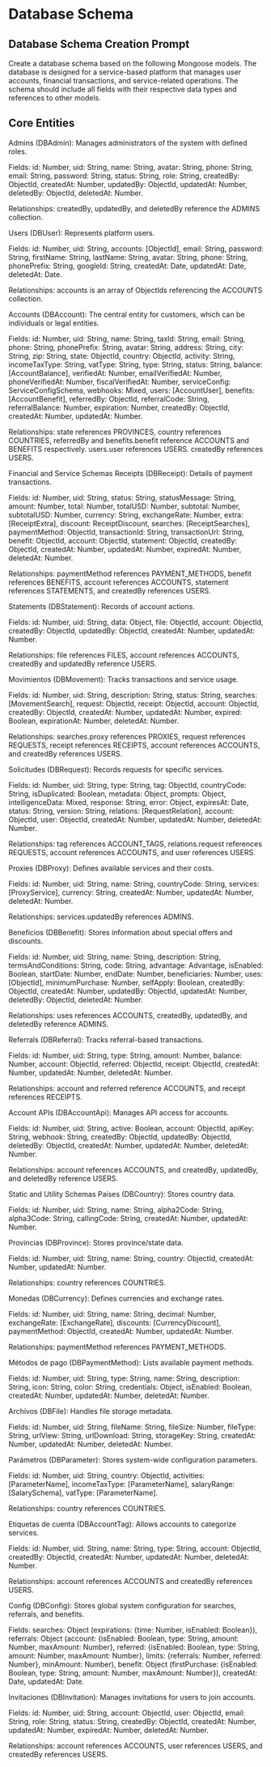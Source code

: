 # Database Schema

## Database Schema Creation Prompt

Create a database schema based on the following Mongoose models. The database is designed for a service-based platform that manages user accounts, financial transactions, and service-related operations. The schema should include all fields with their respective data types and references to other models.

## Core Entities

Admins (DBAdmin): Manages administrators of the system with defined roles.

Fields: id: Number, uid: String, name: String, avatar: String, phone: String, email: String, password: String, status: String, role: String, createdBy: ObjectId, createdAt: Number, updatedBy: ObjectId, updatedAt: Number, deletedBy: ObjectId, deletedAt: Number.

Relationships: createdBy, updatedBy, and deletedBy reference the ADMINS collection.

Users (DBUser): Represents platform users.

Fields: id: Number, uid: String, accounts: [ObjectId], email: String, password: String, firstName: String, lastName: String, avatar: String, phone: String, phonePrefix: String, googleId: String, createdAt: Date, updatedAt: Date, deletedAt: Date.

Relationships: accounts is an array of ObjectIds referencing the ACCOUNTS collection.

Accounts (DBAccount): The central entity for customers, which can be individuals or legal entities.

Fields: id: Number, uid: String, name: String, taxId: String, email: String, phone: String, phonePrefix: String, avatar: String, address: String, city: String, zip: String, state: ObjectId, country: ObjectId, activity: String, incomeTaxType: String, vatType: String, type: String, status: String, balance: [AccountBalance], verifiedAt: Number, emailVerifiedAt: Number, phoneVerifiedAt: Number, fiscalVerifiedAt: Number, serviceConfig: ServiceConfigSchema, webhooks: Mixed, users: [AccountUser], benefits: [AccountBenefit], referredBy: ObjectId, referralCode: String, referralBalance: Number, expiration: Number, createdBy: ObjectId, createdAt: Number, updatedAt: Number.

Relationships: state references PROVINCES, country references COUNTRIES, referredBy and benefits.benefit reference ACCOUNTS and BENEFITS respectively. users.user references USERS. createdBy references USERS.

Financial and Service Schemas
Receipts (DBReceipt): Details of payment transactions.

Fields: id: Number, uid: String, status: String, statusMessage: String, amount: Number, total: Number, totalUSD: Number, subtotal: Number, subtotalUSD: Number, currency: String, exchangeRate: Number, extra: [ReceiptExtra], discount: ReceiptDiscount, searches: [ReceiptSearches], paymentMethod: ObjectId, transactionId: String, transactionUrl: String, benefit: ObjectId, account: ObjectId, statement: ObjectId, createdBy: ObjectId, createdAt: Number, updatedAt: Number, expiredAt: Number, deletedAt: Number.

Relationships: paymentMethod references PAYMENT_METHODS, benefit references BENEFITS, account references ACCOUNTS, statement references STATEMENTS, and createdBy references USERS.

Statements (DBStatement): Records of account actions.

Fields: id: Number, uid: String, data: Object, file: ObjectId, account: ObjectId, createdBy: ObjectId, updatedBy: ObjectId, createdAt: Number, updatedAt: Number.

Relationships: file references FILES, account references ACCOUNTS, createdBy and updatedBy reference USERS.

Movimientos (DBMovement): Tracks transactions and service usage.

Fields: id: Number, uid: String, description: String, status: String, searches: [MovementSearch], request: ObjectId, receipt: ObjectId, account: ObjectId, createdBy: ObjectId, createdAt: Number, updatedAt: Number, expired: Boolean, expirationAt: Number, deletedAt: Number.

Relationships: searches.proxy references PROXIES, request references REQUESTS, receipt references RECEIPTS, account references ACCOUNTS, and createdBy references USERS.

Solicitudes (DBRequest): Records requests for specific services.

Fields: id: Number, uid: String, type: String, tag: ObjectId, countryCode: String, isDuplicated: Boolean, metadata: Object, prompts: Object, intelligenceData: Mixed, response: String, error: Object, expiresAt: Date, status: String, version: String, relations: [RequestRelation], account: ObjectId, user: ObjectId, createdAt: Number, updatedAt: Number, deletedAt: Number.

Relationships: tag references ACCOUNT_TAGS, relations.request references REQUESTS, account references ACCOUNTS, and user references USERS.

Proxies (DBProxy): Defines available services and their costs.

Fields: id: Number, uid: String, name: String, countryCode: String, services: [ProxyService], currency: String, createdAt: Number, updatedAt: Number, deletedAt: Number.

Relationships: services.updatedBy references ADMINS.

Beneficios (DBBenefit): Stores information about special offers and discounts.

Fields: id: Number, uid: String, name: String, description: String, termsAndConditions: String, code: String, advantage: Advantage, isEnabled: Boolean, startDate: Number, endDate: Number, beneficiaries: Number, uses: [ObjectId], minimumPurchase: Number, selfApply: Boolean, createdBy: ObjectId, createdAt: Number, updatedBy: ObjectId, updatedAt: Number, deletedBy: ObjectId, deletedAt: Number.

Relationships: uses references ACCOUNTS, createdBy, updatedBy, and deletedBy reference ADMINS.

Referrals (DBReferral): Tracks referral-based transactions.

Fields: id: Number, uid: String, type: String, amount: Number, balance: Number, account: ObjectId, referred: ObjectId, receipt: ObjectId, createdAt: Number, updatedAt: Number, deletedAt: Number.

Relationships: account and referred reference ACCOUNTS, and receipt references RECEIPTS.

Account APIs (DBAccountApi): Manages API access for accounts.

Fields: id: Number, uid: String, active: Boolean, account: ObjectId, apiKey: String, webhook: String, createdBy: ObjectId, updatedBy: ObjectId, deletedBy: ObjectId, createdAt: Number, updatedAt: Number, deletedAt: Number.

Relationships: account references ACCOUNTS, and createdBy, updatedBy, and deletedBy reference USERS.

Static and Utility Schemas
Países (DBCountry): Stores country data.

Fields: id: Number, uid: String, name: String, alpha2Code: String, alpha3Code: String, callingCode: String, createdAt: Number, updatedAt: Number.

Provincias (DBProvince): Stores province/state data.

Fields: id: Number, uid: String, name: String, country: ObjectId, createdAt: Number, updatedAt: Number.

Relationships: country references COUNTRIES.

Monedas (DBCurrency): Defines currencies and exchange rates.

Fields: id: Number, uid: String, name: String, decimal: Number, exchangeRate: [ExchangeRate], discounts: [CurrencyDiscount], paymentMethod: ObjectId, createdAt: Number, updatedAt: Number.

Relationships: paymentMethod references PAYMENT_METHODS.

Métodos de pago (DBPaymentMethod): Lists available payment methods.

Fields: id: Number, uid: String, type: String, name: String, description: String, icon: String, color: String, credentials: Object, isEnabled: Boolean, createdAt: Number, updatedAt: Number, deletedAt: Number.

Archivos (DBFile): Handles file storage metadata.

Fields: id: Number, uid: String, fileName: String, fileSize: Number, fileType: String, urlView: String, urlDownload: String, storageKey: String, createdAt: Number, updatedAt: Number, deletedAt: Number.

Parámetros (DBParameter): Stores system-wide configuration parameters.

Fields: id: Number, uid: String, country: ObjectId, activities: [ParameterName], incomeTaxType: [ParameterName], salaryRange: [SalarySchema], vatType: [ParameterName].

Relationships: country references COUNTRIES.

Etiquetas de cuenta (DBAccountTag): Allows accounts to categorize services.

Fields: id: Number, uid: String, name: String, type: String, account: ObjectId, createdBy: ObjectId, createdAt: Number, updatedAt: Number, deletedAt: Number.

Relationships: account references ACCOUNTS and createdBy references USERS.

Config (DBConfig): Stores global system configuration for searches, referrals, and benefits.

Fields: searches: Object (expirations: {time: Number, isEnabled: Boolean}), referrals: Object (account: {isEnabled: Boolean, type: String, amount: Number, maxAmount: Number}, referred: {isEnabled: Boolean, type: String, amount: Number, maxAmount: Number}, limits: {referrals: Number, referred: Number}, minAmount: Number), benefit: Object (firstPurchase: {isEnabled: Boolean, type: String, amount: Number, maxAmount: Number}), createdAt: Date, updatedAt: Date.

Invitaciones (DBInvitation): Manages invitations for users to join accounts.

Fields: id: Number, uid: String, account: ObjectId, user: ObjectId, email: String, role: String, status: String, createdBy: ObjectId, createdAt: Number, updatedAt: Number, expiredAt: Number, deletedAt: Number.

Relationships: account references ACCOUNTS, user references USERS, and createdBy references USERS.
